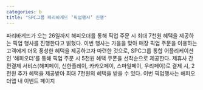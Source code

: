 ```yaml
---
categories: b
title: "SPC그룹 파리바게뜨 ‘픽업행사’ 진행"
---
```

파리바게뜨가 오는 26일까지 해피오더를 통해 픽업 주문 시 최대 7천원 혜택을 제공하는 픽업 행사를 진행한다고 밝혔다. 이번 행사는 가을을 맞아 매장 픽업 주문을 이용하는 고객에게 더욱 풍성한 혜택을 제공하고자 마련한 것으로, SPC그룹 통합 어플리케이션인 ‘해피오더’를 통해 픽업 주문 시 5천원 혜택 쿠폰을 선착순으로 제공한다. 제휴사 간편결제 서비스(해피페이, 신한플레이, 카카오페이, 스마일페이, 우리페이)로 결제 시, 2천원 추가 혜택을 제공받아 최대 7천원의 혜택을 받을 수 있다. 이번 픽업행사는 해피오더앱 내 이벤트 페이지